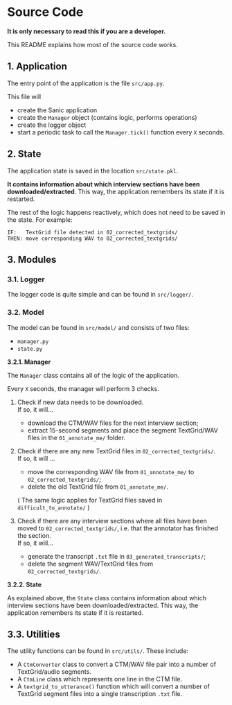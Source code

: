 # Source Code

**It is only necessary to read this if you are a developer.**

This README explains how most of the source code works.

## 1. Application

The entry point of the application is the file `src/app.py`.

This file will
- create the Sanic application
- create the `Manager` object (contains logic, performs operations)
- create the logger object
- start a periodic task to call the `Manager.tick()` function every `X` seconds.

## 2. State

The application state is saved in the location `src/state.pkl`.

**It contains information about which interview sections have been
downloaded/extracted**. This way, the application remembers its state if it is
restarted.

The rest of the logic happens reactively, which does not need to be saved in the
state. For example:
```
IF:   TextGrid file detected in 02_corrected_textgrids/
THEN: move corresponding WAV to 02_corrected_textgrids/
```



## 3. Modules

### 3.1. Logger

The logger code is quite simple and can be found in `src/logger/`.

### 3.2. Model

The model can be found in `src/model/` and consists of two files:
- `manager.py`
- `state.py`

**3.2.1. Manager**

The `Manager` class contains all of the logic of the application.

Every `X` seconds, the manager will perform 3 checks.

1. Check if new data needs to be downloaded. \
   If so, it will...
   - download the CTM/WAV files for the next interview section;
   - extract 15-second segments and place the segment TextGrid/WAV files in the
     `01_annotate_me/` folder.
2. Check if there are any new TextGrid files in `02_corrected_textgrids/`. \
   If so, it will ...
   - move the corresponding WAV file from `01_annotate_me/` to
     `02_corrected_textgrids/`;
   - delete the old TextGrid file from `01_annotate_me/`.

   ( The same logic applies for TextGrid files saved in `difficult_to_annotate/` )
3. Check if there are any interview sections where all files have been moved to
   `02_corrected_textgrids/`, i.e. that the annotator has finished the section. \
   If so, it will...
    - generate the transcript `.txt` file in `03_generated_transcripts/`;
    - delete the segment WAV/TextGrid files from `02_corrected_textgrids/`.

**3.2.2. State**

As explained above, the `State` class contains information about which interview
sections have been downloaded/extracted. This way, the application remembers its
state if it is restarted.

## 3.3. Utilities

The utility functions can be found in `src/utils/`. These include:
- A `CtmConverter` class to convert a CTM/WAV file pair into a number of
  TextGrid/audio segments.
- A `CtmLine` class which represents one line in the CTM file.
- A `textgrid_to_utterance()` function which will convert a number of TextGrid
  segment files into a single transcription `.txt` file.